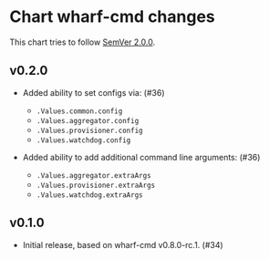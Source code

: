 # Chart wharf-cmd changes

This chart tries to follow [SemVer 2.0.0](https://semver.org/).

<!--
	When composing new changes to this list, try to follow convention.

	Since PR #6 we no longer specify WIP or date per version, in contrast to how
	we operate in our other iver-wharf repos. All changes are published as soon
	as they hit the master branch.

	A good source on conventions can be found here:
	https://changelog.md/
-->

## v0.2.0

- Added ability to set configs via: (#36)

  - `.Values.common.config`
  - `.Values.aggregator.config`
  - `.Values.provisioner.config`
  - `.Values.watchdog.config`

- Added ability to add additional command line arguments: (#36)

  - `.Values.aggregator.extraArgs`
  - `.Values.provisioner.extraArgs`
  - `.Values.watchdog.extraArgs`

## v0.1.0

- Initial release, based on wharf-cmd v0.8.0-rc.1. (#34)
